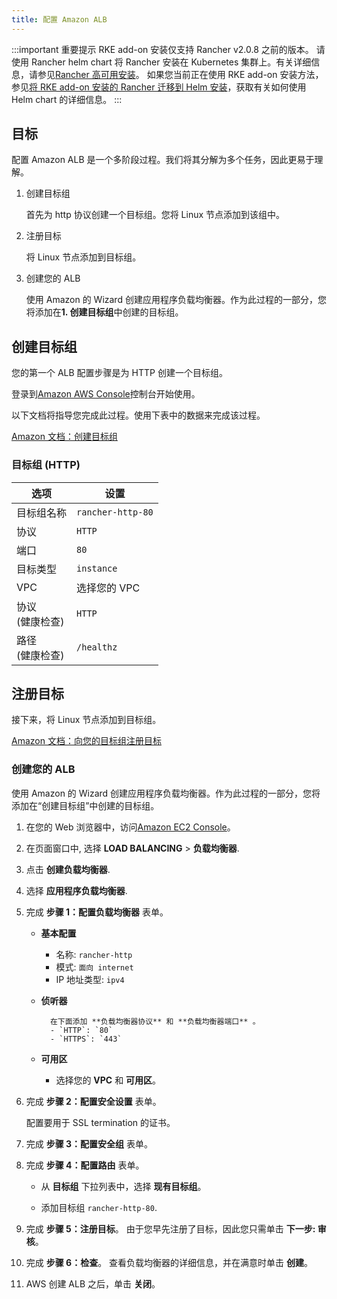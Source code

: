 ```yaml
---
title: 配置 Amazon ALB
---
```


:::important 重要提示
RKE add-on 安装仅支持 Rancher v2.0.8 之前的版本。
请使用 Rancher helm chart 将 Rancher 安装在 Kubernetes 集群上。有关详细信息，请参见[Rancher 高可用安装](/docs/installation/k8s-install/_index)。
如果您当前正在使用 RKE add-on 安装方法，参见[将 RKE add-on 安装的 Rancher 迁移到 Helm 安装](/docs/upgrades/upgrades/migrating-from-rke-add-on/_index)，获取有关如何使用 Helm chart 的详细信息。
:::

## 目标

配置 Amazon ALB 是一个多阶段过程。我们将其分解为多个任务，因此更易于理解。

1. 创建目标组

   首先为 http 协议创建一个目标组。您将 Linux 节点添加到该组中。

2. 注册目标

   将 Linux 节点添加到目标组。

3. 创建您的 ALB

   使用 Amazon 的 Wizard 创建应用程序负载均衡器。作为此过程的一部分，您将添加在**1. 创建目标组**中创建的目标组。

## 创建目标组

您的第一个 ALB 配置步骤是为 HTTP 创建一个目标组。

登录到[Amazon AWS Console](https://console.aws.amazon.com/ec2/)控制台开始使用。

以下文档将指导您完成此过程。使用下表中的数据来完成该过程。

[Amazon 文档：创建目标组](https://docs.aws.amazon.com/elasticloadbalancing/latest/application/create-target-group.html)

### 目标组 (HTTP)

| 选项                | 设置              |
| ------------------- | ----------------- |
| 目标组名称          | `rancher-http-80` |
| 协议                | `HTTP`            |
| 端口                | `80`              |
| 目标类型            | `instance`        |
| VPC                 | 选择您的 VPC      |
| 协议<br/>(健康检查) | `HTTP`            |
| 路径<br/>(健康检查) | `/healthz`        |

## 注册目标

接下来，将 Linux 节点添加到目标组。

[Amazon 文档：向您的目标组注册目标](https://docs.aws.amazon.com/elasticloadbalancing/latest/application/target-group-register-targets.html)

### 创建您的 ALB

使用 Amazon 的 Wizard 创建应用程序负载均衡器。作为此过程的一部分，您将添加在“创建目标组”中创建的目标组。

1.  在您的 Web 浏览器中，访问[Amazon EC2 Console](https://console.aws.amazon.com/ec2/)。

2.  在页面窗口中, 选择 **LOAD BALANCING** > **负载均衡器**.

3.  点击 **创建负载均衡器**.

4.  选择 **应用程序负载均衡器**.

5.  完成 **步骤 1：配置负载均衡器** 表单。

    - **基本配置**

      - 名称: `rancher-http`
      - 模式: `面向 internet`
      - IP 地址类型: `ipv4`

    - **侦听器**

          	在下面添加 **负载均衡器协议** 和 **负载均衡器端口** 。
          	- `HTTP`: `80`
          	- `HTTPS`: `443`

    - **可用区**

      - 选择您的 **VPC** 和 **可用区**。

6.  完成 **步骤 2：配置安全设置** 表单。

    配置要用于 SSL termination 的证书。

7.  完成 **步骤 3：配置安全组** 表单。

8.  完成 **步骤 4：配置路由** 表单。

    - 从 **目标组** 下拉列表中，选择 **现有目标组**。

    - 添加目标组 `rancher-http-80`.

9.  完成 **步骤 5：注册目标**。 由于您早先注册了目标，因此您只需单击 **下一步: 审核**。

10. 完成 **步骤 6：检查**。 查看负载均衡器的详细信息，并在满意时单击 **创建**。

11. AWS 创建 ALB 之后，单击 **关闭**。
